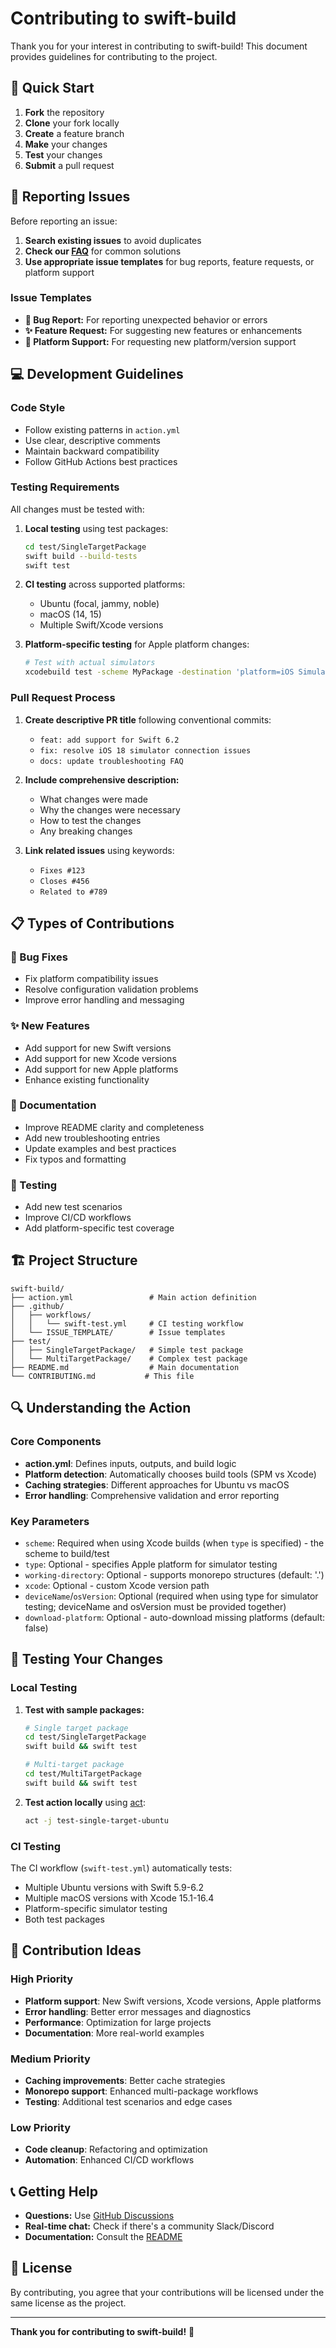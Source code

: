 # Contributing to swift-build

Thank you for your interest in contributing to swift-build! This document provides guidelines for contributing to the project.

## 🚀 Quick Start

1. **Fork** the repository
2. **Clone** your fork locally
3. **Create** a feature branch
4. **Make** your changes
5. **Test** your changes
6. **Submit** a pull request

## 🐛 Reporting Issues

Before reporting an issue:

1. **Search existing issues** to avoid duplicates
2. **Check our [FAQ](https://github.com/brightdigit/swift-build#-troubleshooting--faq)** for common solutions
3. **Use appropriate issue templates** for bug reports, feature requests, or platform support

### Issue Templates

- **🐛 Bug Report:** For reporting unexpected behavior or errors
- **✨ Feature Request:** For suggesting new features or enhancements  
- **🚀 Platform Support:** For requesting new platform/version support

## 💻 Development Guidelines

### Code Style

- Follow existing patterns in `action.yml`
- Use clear, descriptive comments
- Maintain backward compatibility
- Follow GitHub Actions best practices

### Testing Requirements

All changes must be tested with:

1. **Local testing** using test packages:
   ```bash
   cd test/SingleTargetPackage
   swift build --build-tests
   swift test
   ```

2. **CI testing** across supported platforms:
   - Ubuntu (focal, jammy, noble)
   - macOS (14, 15)
   - Multiple Swift/Xcode versions

3. **Platform-specific testing** for Apple platform changes:
   ```bash
   # Test with actual simulators
   xcodebuild test -scheme MyPackage -destination 'platform=iOS Simulator,name=iPhone 15,OS=17.0'
   ```

### Pull Request Process

1. **Create descriptive PR title** following conventional commits:
   - `feat: add support for Swift 6.2`
   - `fix: resolve iOS 18 simulator connection issues`
   - `docs: update troubleshooting FAQ`

2. **Include comprehensive description:**
   - What changes were made
   - Why the changes were necessary
   - How to test the changes
   - Any breaking changes

3. **Link related issues** using keywords:
   - `Fixes #123`
   - `Closes #456`
   - `Related to #789`

## 📋 Types of Contributions

### 🔧 Bug Fixes

- Fix platform compatibility issues
- Resolve configuration validation problems
- Improve error handling and messaging

### ✨ New Features

- Add support for new Swift versions
- Add support for new Xcode versions
- Add support for new Apple platforms
- Enhance existing functionality

### 📖 Documentation

- Improve README clarity and completeness
- Add new troubleshooting entries
- Update examples and best practices
- Fix typos and formatting

### 🧪 Testing

- Add new test scenarios
- Improve CI/CD workflows
- Add platform-specific test coverage

## 🏗️ Project Structure

```
swift-build/
├── action.yml                 # Main action definition
├── .github/
│   ├── workflows/
│   │   └── swift-test.yml     # CI testing workflow
│   └── ISSUE_TEMPLATE/        # Issue templates
├── test/
│   ├── SingleTargetPackage/   # Simple test package
│   └── MultiTargetPackage/    # Complex test package
├── README.md                  # Main documentation
└── CONTRIBUTING.md           # This file
```

## 🔍 Understanding the Action

### Core Components

- **action.yml**: Defines inputs, outputs, and build logic
- **Platform detection**: Automatically chooses build tools (SPM vs Xcode)
- **Caching strategies**: Different approaches for Ubuntu vs macOS
- **Error handling**: Comprehensive validation and error reporting

### Key Parameters

- `scheme`: Required when using Xcode builds (when `type` is specified) - the scheme to build/test
- `type`: Optional - specifies Apple platform for simulator testing
- `working-directory`: Optional - supports monorepo structures (default: '.')
- `xcode`: Optional - custom Xcode version path
- `deviceName`/`osVersion`: Optional (required when using type for simulator testing; deviceName and osVersion must be provided together)
- `download-platform`: Optional - auto-download missing platforms (default: false)

## 🧪 Testing Your Changes

### Local Testing

1. **Test with sample packages:**
   ```bash
   # Single target package
   cd test/SingleTargetPackage
   swift build && swift test
   
   # Multi-target package
   cd test/MultiTargetPackage  
   swift build && swift test
   ```

2. **Test action locally** using [act](https://github.com/nektos/act):
   ```bash
   act -j test-single-target-ubuntu
   ```

### CI Testing

The CI workflow (`swift-test.yml`) automatically tests:
- Multiple Ubuntu versions with Swift 5.9-6.2
- Multiple macOS versions with Xcode 15.1-16.4
- Platform-specific simulator testing
- Both test packages

## 🎯 Contribution Ideas

### High Priority

- **Platform support**: New Swift versions, Xcode versions, Apple platforms
- **Error handling**: Better error messages and diagnostics
- **Performance**: Optimization for large projects
- **Documentation**: More real-world examples

### Medium Priority  

- **Caching improvements**: Better cache strategies
- **Monorepo support**: Enhanced multi-package workflows
- **Testing**: Additional test scenarios and edge cases

### Low Priority

- **Code cleanup**: Refactoring and optimization
- **Automation**: Enhanced CI/CD workflows

## 📞 Getting Help

- **Questions:** Use [GitHub Discussions](https://github.com/brightdigit/swift-build/discussions)
- **Real-time chat:** Check if there's a community Slack/Discord
- **Documentation:** Consult the [README](https://github.com/brightdigit/swift-build#readme)

## 📜 License

By contributing, you agree that your contributions will be licensed under the same license as the project.

---

**Thank you for contributing to swift-build!** 🎉